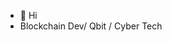 - 👋 Hi
- Blockchain Dev/ Qbit / Cyber Tech
<!---
AlphaSQ/AlphaSQ is a ✨ special ✨ repository because its `README.md` (this file) appears on your GitHub profile.
You can click the Preview link to take a look at your changes.
--->
